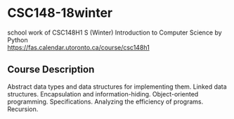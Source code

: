 # CSC148-18winter
school work of CSC148H1 S (Winter) Introduction to Computer Science by Python\
https://fas.calendar.utoronto.ca/course/csc148h1
## Course Description
Abstract data types and data structures for implementing them. Linked data structures. Encapsulation and information-hiding. Object-oriented programming. Specifications. Analyzing the efficiency of programs. Recursion.
